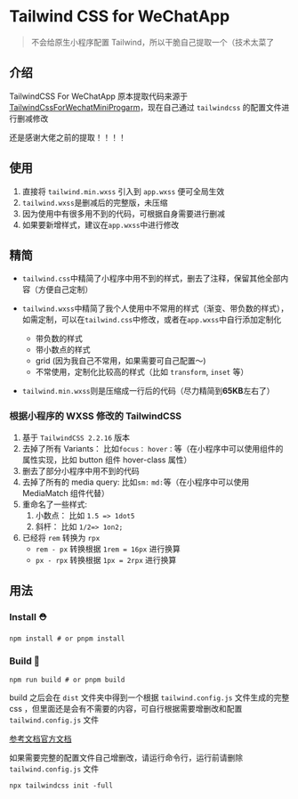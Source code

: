 # Tailwind CSS for WeChatApp

> 不会给原生小程序配置 Tailwind，所以干脆自己提取一个（技术太菜了

## 介绍

TailwindCSS For WeChatApp 原本提取代码来源于[TailwindCssForWechatMiniProgarm](https://github.com/pialin/TailwindCssForWechatMiniProgarm)，现在自己通过 `tailwindcss` 的配置文件进行删减修改

还是感谢大佬之前的提取！！！！

## 使用

1. 直接将 `tailwind.min.wxss` 引入到 `app.wxss` 便可全局生效
2. `tailwind.wxss`是删减后的完整版，未压缩
3. 因为使用中有很多用不到的代码，可根据自身需要进行删减
4. 如果要新增样式，建议在`app.wxss`中进行修改

## 精简

- `tailwind.css`中精简了小程序中用不到的样式，删去了注释，保留其他全部内容（方便自己定制）
- `tailwind.wxss`中精简了我个人使用中不常用的样式（渐变、带负数的样式），如需定制，可以在`tailwind.css`中修改，或者在`app.wxss`中自行添加定制化
  - 带负数的样式
  - 带小数点的样式
  - grid (因为我自己不常用，如果需要可自己配置～)
  - 不常使用，定制化比较高的样式（比如 `transform`, `inset` 等）
  
- `tailwind.min.wxss`则是压缩成一行后的代码（尽力精简到**65KB**左右了）

### 根据小程序的 WXSS 修改的 TailwindCSS

1. 基于 `TailwindCSS 2.2.16` 版本
2. 去掉了所有 Variants： 比如`focus：` `hover：`等（在小程序中可以使用组件的属性实现，比如 button 组件 hover-class 属性）
3. 删去了部分小程序中用不到的代码
4. 去掉了所有的 media query: 比如`sm:` `md:`等（在小程序中可以使用 MediaMatch 组件代替）
5. 重命名了一些样式:
   1. 小数点： 比如 `1.5 => 1dot5`
   2. 斜杆： 比如 `1/2=> 1on2;`
6. 已经将 `rem` 转换为 `rpx`
   * `rem - px` 转换根据 `1rem = 16px` 进行换算
   * `px - rpx` 转换根据 `1px = 2rpx` 进行换算

## 用法
### Install ⛑️
```shell
npm install # or pnpm install
```

### Build 🔧
```shell
npm run build # or pnpm build
```

build 之后会在 `dist` 文件夹中得到一个根据 `tailwind.config.js` 文件生成的完整 css ，但里面还是会有不需要的内容，可自行根据需要增删改和配置 `tailwind.config.js` 文件

[参考文档官方文档](https://tailwindcss.com/docs/configuration)

如果需要完整的配置文件自己增删改，请运行命令行，运行前请删除 `tailwind.config.js` 文件
```shell
npx tailwindcss init -full
```

